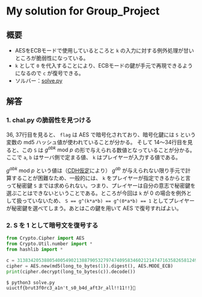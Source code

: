 # My solution for Group_Project

## 概要
* AESをECBモードで使用しているところと `k` の入力に対する例外処理が甘いところが脆弱性になっている。
* `k` として `0` を代入することにより、ECBモードの鍵が手元で再現できるようになるので `c` が復号できる。
* ソルバー：[solve.py](solve.py)

## 解答
### 1. chal.py の脆弱性を見つける
36, 37行目を見ると、 `flag` は AES で暗号化されており、暗号化鍵には `S` という変数の md5 ハッシュ値が使われていることが分かる。 そして 14～34行目を見ると、この `S` は $g^{abk}\ \text{mod}\ p$ の形で与えられる数値となっていることが分かる。 ここで `a`, `b` はサーバ側で定まる値、 `k` はプレイヤーが入力する値である。

$g^{abk}\ \text{mod}\ p$ という値は（[CDH仮定](https://qiita.com/visvirial/items/09f0adc531b0d13ad931)により） $g^{ab}$ が与えられない限り手元で計算することが困難なため、一般的には、 `k` をプレイヤーが指定できるからと言って秘密鍵 `S` までは求められない。つまり、プレイヤーは自分の意志で秘密鍵を選ぶことはできないということである。ところが今回は `k` が 0 の場合を例外として扱っていないため、 `S == g^(k*a*b) == g^(0*a*b) == 1` としてプレイヤーが秘密鍵を選べてしまう。あとはこの鍵を用いて AES で復号すればよい。

### 2. S を 1 として暗号文を復号する
```python
from Crypto.Cipher import AES
from Crypto.Util.number import *
from hashlib import *

c = 31383420538805400549021388790532797474095834602121474716358265812491198185235485912863164473747446452579209175051706
cipher = AES.new(md5(long_to_bytes(1)).digest(), AES.MODE_ECB)
print(cipher.decrypt(long_to_bytes(c)).decode())
```

```console
$ python3 solve.py
uiuctf{brut3f0rc3_a1n't_s0_b4d_aft3r_all!!11!!}
```
